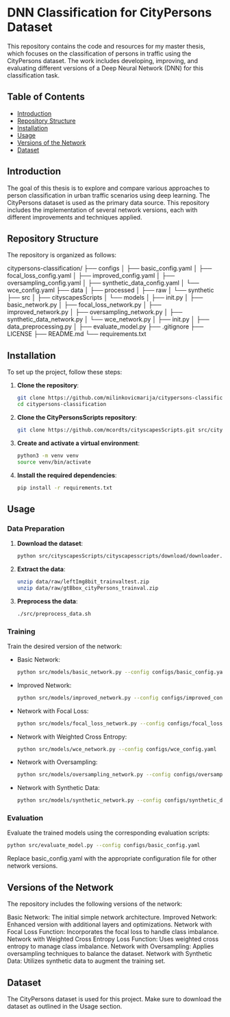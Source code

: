 # DNN Classification for CityPersons Dataset

This repository contains the code and resources for my master thesis, which focuses on the classification of persons in traffic using the CityPersons dataset. The work includes developing, improving, and evaluating different versions of a Deep Neural Network (DNN) for this classification task.

## Table of Contents

- [Introduction](#introduction)
- [Repository Structure](#repository-structure)
- [Installation](#installation)
- [Usage](#usage)
- [Versions of the Network](#versions-of-the-network)
- [Dataset](#dataset)

## Introduction

The goal of this thesis is to explore and compare various approaches to person classification in urban traffic scenarios using deep learning. The CityPersons dataset is used as the primary data source. This repository includes the implementation of several network versions, each with different improvements and techniques applied.

## Repository Structure

The repository is organized as follows:

citypersons-classification/
├── configs
│   ├── basic_config.yaml
│   ├── focal_loss_config.yaml
│   ├── improved_config.yaml
│   ├── oversampling_config.yaml
│   ├── synthetic_data_config.yaml
│   └── wce_config.yaml
├── data
│   ├── processed
│   ├── raw
│   └── synthetic
├── src
│   ├── cityscapesScripts
│   └── models
│       ├── init.py
│       ├── basic_network.py
│       ├── focal_loss_network.py
│       ├── improved_network.py
│       ├── oversampling_network.py
│       ├── synthetic_data_network.py
│       └── wce_network.py
│   ├── init.py
│   ├── data_preprocessing.py
│   ├── evaluate_model.py
├── .gitignore
├── LICENSE
├── README.md
└── requirements.txt

## Installation

To set up the project, follow these steps:

1. **Clone the repository**:
    ```bash
    git clone https://github.com/milinkovicmarija/citypersons-classification.git
    cd citypersons-classification
    ```

2. **Clone the CityPersonsScripts repository**:
    ```bash
    git clone https://github.com/mcordts/cityscapesScripts.git src/citypersonsscripts
    ```

3. **Create and activate a virtual environment**:
    ```bash
    python3 -m venv venv
    source venv/bin/activate
    ```

4. **Install the required dependencies**:
    ```bash
    pip install -r requirements.txt
    ```

## Usage

### Data Preparation

1. **Download the dataset**:
    ```bash
    python src/cityscapesScripts/cityscapesscripts/download/downloader.py --d data/raw leftImg8bit_trainvaltest.zip   gtBbox_cityPersons_trainval.zip
    ```

2. **Extract the data**:
    ```bash
    unzip data/raw/leftImg8bit_trainvaltest.zip
    unzip data/raw/gtBbox_cityPersons_trainval.zip
    ```

3. **Preprocess the data**:
    ```bash
    ./src/preprocess_data.sh
    ```

### Training

Train the desired version of the network:

- Basic Network:
    ```bash
    python src/models/basic_network.py --config configs/basic_config.yaml
    ```

- Improved Network:
    ```bash
    python src/models/improved_network.py --config configs/improved_config.yaml
    ```

- Network with Focal Loss:
    ```bash
    python src/models/focal_loss_network.py --config configs/focal_loss_config.yaml
    ```

- Network with Weighted Cross Entropy:
    ```bash
    python src/models/wce_network.py --config configs/wce_config.yaml
    ```

- Network with Oversampling:
    ```bash
    python src/models/oversampling_network.py --config configs/oversampling_config.yaml
    ```

- Network with Synthetic Data:
    ```bash
    python src/models/synthetic_network.py --config configs/synthetic_data_config.yaml
    ```

### Evaluation

Evaluate the trained models using the corresponding evaluation scripts:

```bash
python src/evaluate_model.py --config configs/basic_config.yaml
```

Replace basic_config.yaml with the appropriate configuration file for other network versions.

## Versions of the Network
The repository includes the following versions of the network:

Basic Network: The initial simple network architecture.
Improved Network: Enhanced version with additional layers and optimizations.
Network with Focal Loss Function: Incorporates the focal loss to handle class imbalance.
Network with Weighted Cross Entropy Loss Function: Uses weighted cross entropy to manage class imbalance.
Network with Oversampling: Applies oversampling techniques to balance the dataset.
Network with Synthetic Data: Utilizes synthetic data to augment the training set.

## Dataset
The CityPersons dataset is used for this project. Make sure to download the dataset as outlined in the Usage section.
